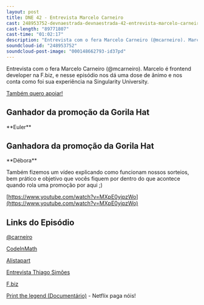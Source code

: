 ```yaml
---
layout: post
title: DNE 42 - Entrevista Marcelo Carneiro
cast: 248953752-devnaestrada-devnaestrada-42-entrevista-marcelo-carneiro.mp3
cast-length: "89771807"
cast-time: "01:02:17"
description: "Entrevista com o fera Marcelo Carneiro (@mcarneiro). Marcelo é frontend developer na F.biz, e nesse episódio nos dá uma dose de ânimo e nos conta como foi sua experiência na Singularity University."
soundcloud-id: "248953752"
soundcloud-post-image: "000148662793-id37pd"
---
```


Entrevista com o fera Marcelo Carneiro (@mcarneiro). Marcelo é frontend developer na F.biz, e nesse episódio nos dá uma dose de ânimo e nos conta como foi sua experiência na Singularity University.

<a href="http://www.apoia.se/devnaestrada" class="btn">
  Também quero apoiar!
</a>

<h2>Ganhador da promoção da Gorila Hat</h2>
**Euler**

<h2>Ganhadora da promoção da Gorila Hat</h2>
**Débora**

Também fizemos um vídeo explicando como funcionam nossos sorteios, bem prático e objetivo que vocês fiquem por dentro do que acontece quando rola uma promoção por aqui ;)

[https://www.youtube.com/watch?v=MXpE0yjpzWo](https://www.youtube.com/watch?v=MXpE0yjpzWo)

<h2>Links do Episódio</h2>

[@carneiro](http://twitter.com/mcarneiro)

[CodeInMath](https://www.youtube.com/watch?v=zm9bqSSiIdo)

[Alistapart](http://alistapart.com/)

[Entrevista Thiago Simões](http://devnaestrada.com.br/2015/11/06/devnaestrada-26-thiago-simoes.html)

[F.biz](http://fbiz.com.br)

[Print the legend (Documentário)](https://www.netflix.com/title/80005444) - Netflix paga nóis!
